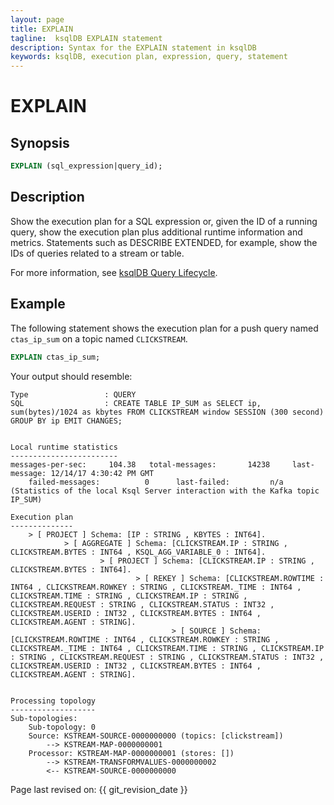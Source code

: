 ```yaml
---
layout: page
title: EXPLAIN
tagline:  ksqlDB EXPLAIN statement
description: Syntax for the EXPLAIN statement in ksqlDB
keywords: ksqlDB, execution plan, expression, query, statement
---
```


EXPLAIN
=======

Synopsis
--------

```sql
EXPLAIN (sql_expression|query_id);
```

Description
-----------

Show the execution plan for a SQL expression or, given the ID of a
running query, show the execution plan plus additional runtime
information and metrics. Statements such as DESCRIBE EXTENDED, for
example, show the IDs of queries related to a stream or table.

For more information, see
[ksqlDB Query Lifecycle](../../concepts/ksqldb-architecture.md#ksqldb-query-lifecycle).

Example
-------

The following statement shows the execution plan for a push query named
`ctas_ip_sum` on a topic named `CLICKSTREAM`.

```sql
EXPLAIN ctas_ip_sum;
```

Your output should resemble:

```
Type                 : QUERY
SQL                  : CREATE TABLE IP_SUM as SELECT ip,  sum(bytes)/1024 as kbytes FROM CLICKSTREAM window SESSION (300 second) GROUP BY ip EMIT CHANGES;


Local runtime statistics
------------------------
messages-per-sec:     104.38   total-messages:       14238     last-message: 12/14/17 4:30:42 PM GMT
    failed-messages:          0      last-failed:         n/a
(Statistics of the local Ksql Server interaction with the Kafka topic IP_SUM)

Execution plan
--------------
    > [ PROJECT ] Schema: [IP : STRING , KBYTES : INT64].
            > [ AGGREGATE ] Schema: [CLICKSTREAM.IP : STRING , CLICKSTREAM.BYTES : INT64 , KSQL_AGG_VARIABLE_0 : INT64].
                    > [ PROJECT ] Schema: [CLICKSTREAM.IP : STRING , CLICKSTREAM.BYTES : INT64].
                            > [ REKEY ] Schema: [CLICKSTREAM.ROWTIME : INT64 , CLICKSTREAM.ROWKEY : STRING , CLICKSTREAM._TIME : INT64 , CLICKSTREAM.TIME : STRING , CLICKSTREAM.IP : STRING , CLICKSTREAM.REQUEST : STRING , CLICKSTREAM.STATUS : INT32 , CLICKSTREAM.USERID : INT32 , CLICKSTREAM.BYTES : INT64 , CLICKSTREAM.AGENT : STRING].
                                    > [ SOURCE ] Schema: [CLICKSTREAM.ROWTIME : INT64 , CLICKSTREAM.ROWKEY : STRING , CLICKSTREAM._TIME : INT64 , CLICKSTREAM.TIME : STRING , CLICKSTREAM.IP : STRING , CLICKSTREAM.REQUEST : STRING , CLICKSTREAM.STATUS : INT32 , CLICKSTREAM.USERID : INT32 , CLICKSTREAM.BYTES : INT64 , CLICKSTREAM.AGENT : STRING].


Processing topology
-------------------
Sub-topologies:
    Sub-topology: 0
    Source: KSTREAM-SOURCE-0000000000 (topics: [clickstream])
        --> KSTREAM-MAP-0000000001
    Processor: KSTREAM-MAP-0000000001 (stores: [])
        --> KSTREAM-TRANSFORMVALUES-0000000002
        <-- KSTREAM-SOURCE-0000000000
```

Page last revised on: {{ git_revision_date }}
